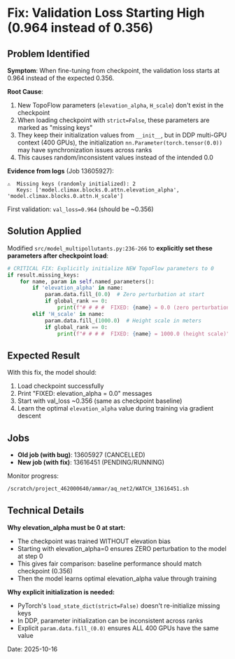 # Fix: Validation Loss Starting High (0.964 instead of 0.356)

## Problem Identified

**Symptom**: When fine-tuning from checkpoint, the validation loss starts at 0.964 instead of the expected 0.356.

**Root Cause**: 
1. New TopoFlow parameters (`elevation_alpha`, `H_scale`) don't exist in the checkpoint
2. When loading checkpoint with `strict=False`, these parameters are marked as "missing keys"
3. They keep their initialization values from `__init__`, but in DDP multi-GPU context (400 GPUs), 
   the initialization `nn.Parameter(torch.tensor(0.0))` may have synchronization issues across ranks
4. This causes random/inconsistent values instead of the intended 0.0

**Evidence from logs** (Job 13605927):
```
⚠️  Missing keys (randomly initialized): 2
   Keys: ['model.climax.blocks.0.attn.elevation_alpha', 'model.climax.blocks.0.attn.H_scale']
```

First validation: `val_loss=0.964` (should be ~0.356)

## Solution Applied

Modified `src/model_multipollutants.py:236-266` to **explicitly set these parameters after checkpoint load**:

```python
# CRITICAL FIX: Explicitly initialize NEW TopoFlow parameters to 0
if result.missing_keys:
    for name, param in self.named_parameters():
        if 'elevation_alpha' in name:
            param.data.fill_(0.0)  # Zero perturbation at start
            if global_rank == 0:
                print(f"# # # #  FIXED: {name} = 0.0 (zero perturbation)")
        elif 'H_scale' in name:
            param.data.fill_(1000.0)  # Height scale in meters
            if global_rank == 0:
                print(f"# # # #  FIXED: {name} = 1000.0 (height scale)")
```

## Expected Result

With this fix, the model should:
1. Load checkpoint successfully
2. Print "FIXED: elevation_alpha = 0.0" messages
3. Start with val_loss ~0.356 (same as checkpoint baseline)
4. Learn the optimal `elevation_alpha` value during training via gradient descent

## Jobs

- **Old job (with bug)**: 13605927 (CANCELLED)
- **New job (with fix)**: 13616451 (PENDING/RUNNING)

Monitor progress:
```bash
/scratch/project_462000640/ammar/aq_net2/WATCH_13616451.sh
```

## Technical Details

**Why elevation_alpha must be 0 at start:**
- The checkpoint was trained WITHOUT elevation bias
- Starting with elevation_alpha=0 ensures ZERO perturbation to the model at step 0
- This gives fair comparison: baseline performance should match checkpoint (0.356)
- Then the model learns optimal elevation_alpha value through training

**Why explicit initialization is needed:**
- PyTorch's `load_state_dict(strict=False)` doesn't re-initialize missing keys
- In DDP, parameter initialization can be inconsistent across ranks
- Explicit `param.data.fill_(0.0)` ensures ALL 400 GPUs have the same value

Date: 2025-10-16
